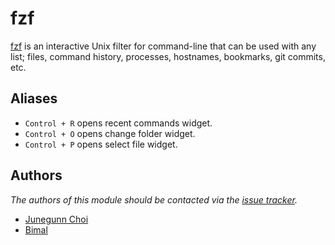 fzf
===

[fzf][1] is an interactive Unix filter for command-line that can be used with any list; files, command history, processes, hostnames, bookmarks, git commits, etc.

Aliases
-------

  - `Control + R` opens recent commands widget.
  - `Control + O` opens change folder widget.
  - `Control + P` opens select file widget.

Authors
-------

*The authors of this module should be contacted via the [issue tracker][2].*

  - [Junegunn Choi](https://github.com/junegunn)
  - [Bimal](https://github.com/bimal1988)

[1]: https://github.com/junegunn/fzf
[2]: https://github.com/bimal1988/prezto/issues/
